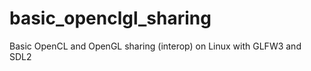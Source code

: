 basic_openclgl_sharing
======================

Basic OpenCL and OpenGL sharing (interop) on Linux with GLFW3 and SDL2
